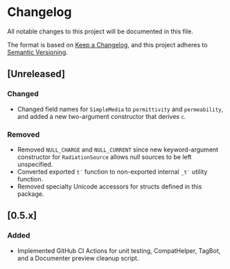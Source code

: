 # Changelog

All notable changes to this project will be documented in this file.

The format is based on [Keep a Changelog](https://keepachangelog.com/en/1.1.0/),
and this project adheres to [Semantic Versioning](https://semver.org/spec/v2.0.0.html).


## [Unreleased]

### Changed

- Changed field names for `SimpleMedia` to `permittivity` and `permeability`, and added
a new two-argument constructor that derives `c`.

### Removed

- Removed `NULL_CHARGE` and `NULL_CURRENT` since new keyword-argument constructor for
`RadiationSource` allows null sources to be left unspecified.
- Converted exported `t′` function to non-exported internal `_t′` utility function.
- Removed specialty Unicode accessors for structs defined in this package.


## [0.5.x]

### Added

- Implemented GitHub CI Actions for unit testing, CompatHelper, TagBot, and a Documenter preview cleanup script.
